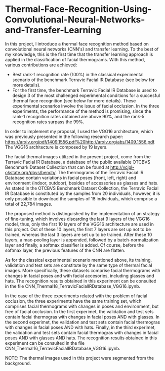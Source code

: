 # Thermal-Face-Recognition-Using-Convolutional-Neural-Networks-and-Transfer-Learning
In this project, I introduce a thermal face recognition method based on convolutional neural networks (CNN's) and transfer learning. To the best of my knowledge, this is the first time that the transfer learning approach is applied in the classification of facial thermograms. With this method, various contributions are achieved:
- Best rank-1 recognition rate (100%) in the classical experimental scenario of the benchmark Terravic Facial IR Database (see below for more details).
- For the first time, the benchmark Terravic Facial IR Database is used to design 3 of the most challenged experimental conditions for a succesful thermal face recognition (see below for more details). These experimental scenarios involve the issue of facial occlusion. In the three experiments, the performance of the method is promising, since the rank-1 recognition rates obtained are above 90%, and the rank-5 recognition rates surpass the 99%.

In order to implement my proposal, I used the VGG16 architecture, which was previously presented in the following research paper: 
https://arxiv.org/pdf/1409.1556.pdf%20http://arxiv.org/abs/1409.1556.pdf. The VGG16 architecture is composed by 19 layers.

The facial thermal images utilized in the present project, come from the Terravic Facial IR Database, a database of the public available OTCBVS Benchmark Dataset Collection that can be found at http://vcipl-okstate.org/pbvs/bench/. The thermograms of the Terravic Facial IR Database contain variations in facial poses (front, left, right) and environment (indoor, outdoor), besides of accessories as glasses and hats. As stated in the OTCBVS Benchmark Dataset Collection, the Terravic Facial IR Database is constituted by the samples from 20 individuals, however, it is only possible to download the samples of 18 individuals, which comprise a total of 22,784 images.

The proposed method is distinguished by the implementation of an strategy of fine-tuning, which involves discarding the last 9 layers of the VGG16 model, thus, only the first 10 layers of the VGG16 architecture are used in this project. Out of these 10 layers, the first 7 layers are set up not to be trained, whereas the last 3 layers are set up to be trained. After these 10 layers, a max-pooling layer is appended, followed by a batch-normalization layer and finally, a softmax classifier is added. Of course, before the softmax layer, the previous features of the CNN are flatten.

As for the classical experimental scenario mentioned above, its training, validation and test sets are constitute by the same type of thermal facial images. More specifically, these datasets comprise facial thermograms with changes in facial poses and with facial accesories, including glasses and hats. The recognition results obtained in this experiment can be consulted in the file CNN_Thermal18_TerravicFacialIRDatabase_VGG16.ipynb.

In the case of the three experiments related with the problem of facial occlusion, the three experiments have the same training set, which comprises facial thermograms with changes in poses and environment, but free of facial occlusion. In the first experimet, the validation and test sets contain facial thermogras with changes in facial poses AND with glasses. In the second experimet, the validation and test sets contain facial thermogras with changes in facial poses AND with hats. Finally, in the third experimet, the validation and test sets contain facial thermogras with changes in facial poses AND with glasses AND hats. The recognition results obtained in this experiment can be consulted in the file CNN_Thermal16_TerravicFacialIRDatabase_VGG16.ipynb.

NOTE: The thermal images used in this project were segmented from the background.
